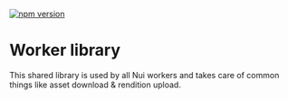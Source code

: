 <!--- when a new release happens, the VERSION and URL in the badge have to be manually updated because it's a private registry --->
[![npm version](https://img.shields.io/badge/%40adobe--internal--nui%2Flibrary-0.0.2-blue.svg)](https://artifactory.corp.adobe.com/artifactory/npm-nui-release/@adobe-internal-nui/library/-/@adobe-internal-nui/library-0.0.2.tgz)

# Worker library

This shared library is used by all Nui workers and takes care of common things like asset download & rendition upload.
